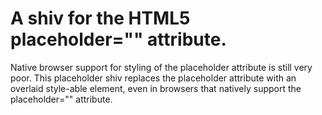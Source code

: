 A shiv for the HTML5 placeholder="" attribute.
==============================================

Native browser support for styling of the placeholder attribute is still very poor.  This placeholder shiv replaces the placeholder attribute with an overlaid style-able <label> element, even in browsers that natively support the placeholder="" attribute.
